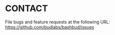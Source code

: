 # CONTACT

File bugs and feature requests at the following URL:  
<https://github.com/budlabs/bashbud/issues>
